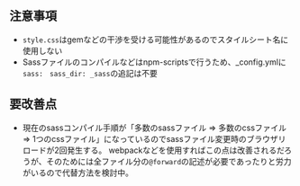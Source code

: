 ## 注意事項
- `style.css`はgemなどの干渉を受ける可能性があるのでスタイルシート名に使用しない
- Sassファイルのコンパイルなどはnpm-scriptsで行うため、_config.ymlに`sass:　sass_dir: _sass`の追記は不要

## 要改善点
- 現在のsassコンパイル手順が「多数のsassファイル => 多数のcssファイル => 1つのcssファイル」になっているのでsassファイル変更時のブラウザリロードが2回発生する。
webpackなどを使用すればこの点は改善されるだろうが、そのためには全ファイル分の`@forward`の記述が必要であったりと労力がいるので代替方法を検討中。
